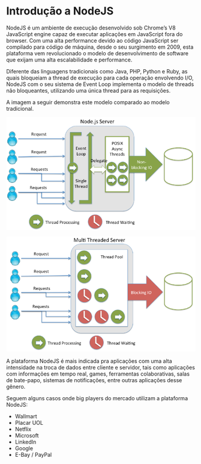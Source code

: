 # Introdução a NodeJS

NodeJS é um ambiente de execução desenvolvido sob Chrome’s V8 JavaScript engine capaz de executar aplicações em JavaScript fora do browser. Com uma alta performance devido ao código JavaScript ser compilado para código de máquina, desde o seu surgimento em 2009, esta plataforma vem revolucionado o modelo de desenvolvimento de software que exijam uma alta escalabilidade e performance.

Diferente das linguagens tradicionais como Java, PHP, Python e Ruby, as quais bloqueiam a thread de execução para cada operação envolvendo I/O, NodeJS com o seu sistema de Event Loop implementa o modelo de threads não bloqueantes, utilizando uma única thread para as requisições.

A imagem a seguir demonstra este modelo comparado ao modelo tradicional.

![](/assets/import.png)



![](/assets/import2.png)



A plataforma NodeJS é mais indicada pra aplicações com uma alta intensidade na troca de dados entre cliente e servidor, tais como aplicações com informações em tempo real, games, ferramentas colaborativas, salas de bate-papo, sistemas de notificações, entre outras aplicações desse gênero.

Seguem alguns casos onde big players do mercado utilizam a plataforma NodeJS:

* Wallmart
* Placar UOL
* Netflix
* Microsoft
* LinkedIn
* Google
* E-Bay / PayPal



